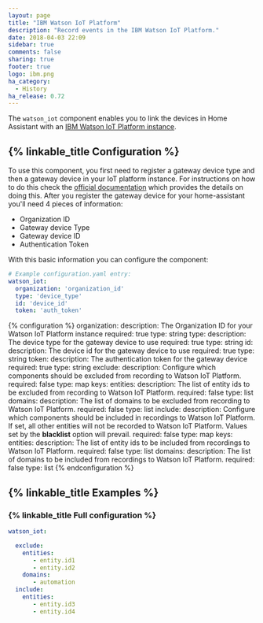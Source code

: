 ```yaml
---
layout: page
title: "IBM Watson IoT Platform"
description: "Record events in the IBM Watson IoT Platform."
date: 2018-04-03 22:09
sidebar: true
comments: false
sharing: true
footer: true
logo: ibm.png
ha_category:
  - History
ha_release: 0.72
---
```


The `watson_iot` component enables you to link the devices in Home Assistant
with an [IBM Watson IoT Platform instance](https://www.ibm.com/us-en/marketplace/internet-of-things-cloud).

## {% linkable_title Configuration %}

To use this component, you first need to register a gateway device type and then
a gateway device in your IoT platform instance. For instructions on how to do
this check the [official documentation](https://console.bluemix.net/docs/services/IoT/gateways/dashboard.html#IoT_connectGateway)
which provides the details on doing this. After you register the gateway device
for your home-assistant you'll need 4 pieces of information:

- Organization ID
- Gateway device Type
- Gateway device ID
- Authentication Token

With this basic information you can configure the component:

```yaml
# Example configuration.yaml entry:
watson_iot:
  organization: 'organization_id'
  type: 'device_type'
  id: 'device_id'
  token: 'auth_token'
```

{% configuration %}
organization:
  description: The Organization ID for your Watson IoT Platform instance
  required: true
  type: string
type:
  description: The device type for the gateway device to use
  required: true
  type: string
id:
  description: The device id for the gateway device to use
  required: true
  type: string
token:
  description: The authentication token for the gateway device
  required: true
  type: string
exclude:
  description: Configure which components should be excluded from recording to Watson IoT Platform.
  required: false
  type: map
  keys:
    entities:
      description: The list of entity ids to be excluded from recording to Watson IoT Platform.
      required: false
      type: list
    domains:
      description: The list of domains to be excluded from recording to Watson IoT Platform.
      required: false
      type: list
include:
  description: Configure which components should be included in recordings to Watson IoT Platform. If set, all other entities will not be recorded to Watson IoT Platform. Values set by the **blacklist** option will prevail.
  required: false
  type: map
  keys:
    entities:
      description: The list of entity ids to be included from recordings to Watson IoT Platform.
      required: false
      type: list
    domains:
      description: The list of domains to be included from recordings to Watson IoT Platform.
      required: false
      type: list
{% endconfiguration %}

## {% linkable_title Examples %}

### {% linkable_title Full configuration %}

```yaml
watson_iot:

  exclude:
    entities:
       - entity.id1
       - entity.id2
    domains:
       - automation
  include:
    entities:
       - entity.id3
       - entity.id4
```
